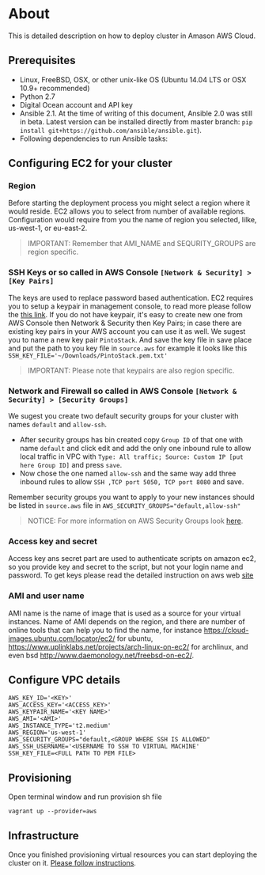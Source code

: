 # About

This is detailed description on how to deploy cluster in Amason AWS Cloud.

## Prerequisites 
* Linux, FreeBSD, OSX, or other unix-like OS (Ubuntu 14.04 LTS or OSX 10.9+ recommended)
* Python 2.7
* Digital Ocean account and API key
* Ansible 2.1. At the time of writing of this document, Ansible 2.0 was still in beta. Latest version can be installed directly from master branch: ```pip install git+https://github.com/ansible/ansible.git```). 
* Following dependencies to run Ansible tasks:

## Configuring EC2 for your cluster

### Region

Before starting the deployment process you might select a region where it would reside. EC2 allows you to select from number of available regions.
Configuration would require from you the name of region you selected, lilke, us-west-1, or eu-east-2.
> IMPORTANT: Remember that AMI_NAME and SEQURITY_GROUPS are region specific.

### SSH Keys or so called in AWS Console ```[Network & Security] > [Key Pairs]```

The keys are used to replace password based authentication. EC2 requires you to setup a keypair in management console, to read more please follow the [this link](http://docs.aws.amazon.com/opsworks/latest/userguide/security-ssh-access.html). If you do not have keypair, it's easy to create new one from AWS Console then Network & Security then Key Pairs; in case there are existing key pairs in your AWS account you can use it as well. We sugest you to name a new key pair ```PintoStack```. And save the key file in save place and put the path to you key file in ```source.aws``` for example it looks like this ```SSH_KEY_FILE='~/Downloads/PintoStack.pem.txt'```
> IMPORTANT: Please note that keypairs are also region specific.

### Network and Firewall so called in AWS Console ```[Network & Security] > [Security Groups]```
We sugest you create two default security groups for your cluster with names ```default``` and ```allow-ssh```. 
* After security groups has bin created copy ```Group ID``` of that one with name ```default``` and click edit and add the only one inbound rule to allow local traffic in VPC with ```Type: All traffic; Source: Custom IP [put here Group ID]``` and press ```save```.
* Now chose the one named ```allow-ssh``` and the same way add three inbound rules to allow ```SSH ,TCP port 5050, TCP port 8080``` and save.

Remember security groups you want to apply to your new instances should be listed in ```source.aws``` file in ```AWS_SECURITY_GROUPS="default,allow-ssh"```
>NOTICE: For more information on AWS Security Groups look [here](http://docs.aws.amazon.com/AmazonVPC/latest/UserGuide/VPC_SecurityGroups.html).


### Access key and secret

Access key ans secret part are used to authenticate scripts on amazon ec2, so you provide key and secret to the script, but not your login name and password. To get keys please read the detailed instruction on aws web [site](http://docs.aws.amazon.com/AWSSimpleQueueService/latest/SQSGettingStartedGuide/AWSCredentials.html)

### AMI and user name

AMI name is the name of image that is used as a source for your virtual instances. Name of AMI depends on the region, and there are number of online tools that can help you to find the name, for instance https://cloud-images.ubuntu.com/locator/ec2/ for ubuntu, https://www.uplinklabs.net/projects/arch-linux-on-ec2/ for archlinux, and even bsd http://www.daemonology.net/freebsd-on-ec2/.

## Configure VPC details

```
AWS_KEY_ID='<KEY>'
AWS_ACCESS_KEY='<ACCESS_KEY>'
AWS_KEYPAIR_NAME='<KEY NAME>'
AWS_AMI='<AMI>'
AWS_INSTANCE_TYPE='t2.medium'
AWS_REGION='us-west-1'
AWS_SECURITY_GROUPS="default,<GROUP WHERE SSH IS ALLOWED"
AWS_SSH_USERNAME='<USERNAME TO SSH TO VIRTUAL MACHINE'
SSH_KEY_FILE=<FULL PATH TO PEM FILE>
```

## Provisioning

Open terminal window and run provision sh file
```
vagrant up --provider=aws
```

## Infrastructure

Once you finished provisioning virtual resources you can start deploying the cluster on it.
[Please follow instructions](../README.install.md#bootstrap).
